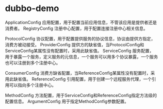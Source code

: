 # dubbo-demo
ApplicationConfig 应用配置，用于配置当前应用信息，不管该应用是提供者还是消费者。
RegistryConfig 注册中心配置，用于配置连接注册中心相关信息。

ProtocolConfig 协议配置，用于配置提供服务的协议信息，协议由提供方指定，消费方被动接受。
ProviderConfig 提供方的缺省值，当ProtocolConfig和ServiceConfig某属性没有配置时，采用此缺省值。
ServiceConfig 服务配置，用于暴露一个服务，定义服务的元信息，一个服务可以用多个协议暴露，一个服务也可以注册到多个注册中心。

ConsumerConfig 消费方缺省配置，当ReferenceConfig某属性没有配置时，采用此缺省值。
ReferenceConfig 引用配置，用于创建一个远程服务代理，一个引用可以指向多个注册中心。

MethodConfig 方法配置，用于ServiceConfig和ReferenceConfig指定方法级的配置信息。
ArgumentConfig 用于指定MethodConfig参数配置。